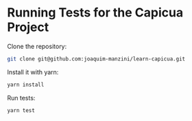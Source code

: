 # Running Tests for the Capicua Project

Clone the repository:

```bash
git clone git@github.com:joaquim-manzini/learn-capicua.git
```

Install it with yarn:

```bash
yarn install
```

Run tests:

```bash
yarn test
```
